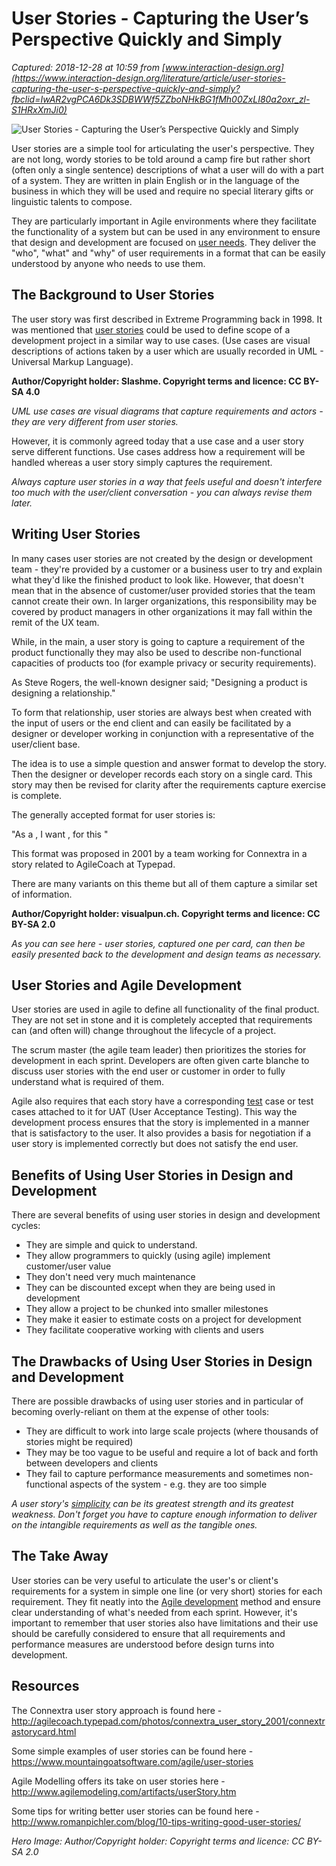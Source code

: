 # User Stories - Capturing the User’s Perspective Quickly and Simply

_Captured: 2018-12-28 at 10:59 from [www.interaction-design.org](https://www.interaction-design.org/literature/article/user-stories-capturing-the-user-s-perspective-quickly-and-simply?fbclid=IwAR2vgPCA6Dk3SDBWWf5ZZboNHkBG1fMh00ZxLI80a2oxr_zl-S1HRxXmJi0)_

![User Stories - Capturing the User’s Perspective Quickly and Simply](https://public-media.interaction-design.org/images/ux-daily/article_130611_hero_595b2dce694941.97150790.png)

User stories are a simple tool for articulating the user's perspective. They are not long, wordy stories to be told around a camp fire but rather short (often only a single sentence) descriptions of what a user will do with a part of a system. They are written in plain English or in the language of the business in which they will be used and require no special literary gifts or linguistic talents to compose.

They are particularly important in Agile environments where they facilitate the functionality of a system but can be used in any environment to ensure that design and development are focused on [user needs](https://www.interaction-design.org/literature/topics/user-needs). They deliver the "who", "what" and "why" of user requirements in a format that can be easily understood by anyone who needs to use them.

## The Background to User Stories

The user story was first described in Extreme Programming back in 1998. It was mentioned that [user stories](https://www.interaction-design.org/literature/topics/user-stories) could be used to define scope of a development project in a similar way to use cases. (Use cases are visual descriptions of actions taken by a user which are usually recorded in UML - Universal Markup Language).

__Author/Copyright holder: Slashme. Copyright terms and licence: CC BY-SA 4.0__

_UML use cases are visual diagrams that capture requirements and actors - they are very different from user stories._

However, it is commonly agreed today that a use case and a user story serve different functions. Use cases address how a requirement will be handled whereas a user story simply captures the requirement.

_Always capture user stories in a way that feels useful and doesn't interfere too much with the user/client conversation - you can always revise them later._

## Writing User Stories

In many cases user stories are not created by the design or development team - they're provided by a customer or a business user to try and explain what they'd like the finished product to look like. However, that doesn't mean that in the absence of customer/user provided stories that the team cannot create their own. In larger organizations, this responsibility may be covered by product managers in other organizations it may fall within the remit of the UX team.

While, in the main, a user story is going to capture a requirement of the product functionally they may also be used to describe non-functional capacities of products too (for example privacy or security requirements).

As Steve Rogers, the well-known designer said; "Designing a product is designing a relationship."

To form that relationship, user stories are always best when created with the input of users or the end client and can easily be facilitated by a designer or developer working in conjunction with a representative of the user/client base.

The idea is to use a simple question and answer format to develop the story. Then the designer or developer records each story on a single card. This story may then be revised for clarity after the requirements capture exercise is complete.

The generally accepted format for user stories is:

"As a , I want , for this "

This format was proposed in 2001 by a team working for Connextra in a story related to AgileCoach at Typepad.

There are many variants on this theme but all of them capture a similar set of information.

__Author/Copyright holder: visualpun.ch. Copyright terms and licence: CC BY-SA 2.0__

_As you can see here - user stories, captured one per card, can then be easily presented back to the development and design teams as necessary._

## User Stories and Agile Development

User stories are used in agile to define all functionality of the final product. They are not set in stone and it is completely accepted that requirements can (and often will) change throughout the lifecycle of a project.

The scrum master (the agile team leader) then prioritizes the stories for development in each sprint. Developers are often given carte blanche to discuss user stories with the end user or customer in order to fully understand what is required of them.

Agile also requires that each story have a corresponding [test](https://www.interaction-design.org/literature/topics/test) case or test cases attached to it for UAT (User Acceptance Testing). This way the development process ensures that the story is implemented in a manner that is satisfactory to the user. It also provides a basis for negotiation if a user story is implemented correctly but does not satisfy the end user.

## Benefits of Using User Stories in Design and Development

There are several benefits of using user stories in design and development cycles:

  * They are simple and quick to understand.
  * They allow programmers to quickly (using agile) implement customer/user value
  * They don't need very much maintenance
  * They can be discounted except when they are being used in development
  * They allow a project to be chunked into smaller milestones
  * They make it easier to estimate costs on a project for development
  * They facilitate cooperative working with clients and users

## The Drawbacks of Using User Stories in Design and Development

There are possible drawbacks of using user stories and in particular of becoming overly-reliant on them at the expense of other tools:

  * They are difficult to work into large scale projects (where thousands of stories might be required)
  * They may be too vague to be useful and require a lot of back and forth between developers and clients
  * They fail to capture performance measurements and sometimes non-functional aspects of the system - e.g. they are too simple

_A user story's [simplicity](https://www.interaction-design.org/literature/topics/simplicity) can be its greatest strength and its greatest weakness. Don't forget you have to capture enough information to deliver on the intangible requirements as well as the tangible ones._

## The Take Away

User stories can be very useful to articulate the user's or client's requirements for a system in simple one line (or very short) stories for each requirement. They fit neatly into the [Agile development](https://www.interaction-design.org/literature/topics/agile-development) method and ensure clear understanding of what's needed from each sprint. However, it's important to remember that user stories also have limitations and their use should be carefully considered to ensure that all requirements and performance measures are understood before design turns into development.

## Resources

The Connextra user story approach is found here - <http://agilecoach.typepad.com/photos/connextra_user_story_2001/connextrastorycard.html>

Some simple examples of user stories can be found here - <https://www.mountaingoatsoftware.com/agile/user-stories>

Agile Modelling offers its take on user stories here - <http://www.agilemodeling.com/artifacts/userStory.htm>

Some tips for writing better user stories can be found here - <http://www.romanpichler.com/blog/10-tips-writing-good-user-stories/>

_Hero Image: Author/Copyright holder: Copyright terms and licence: CC BY-SA 2.0_
